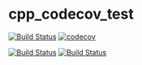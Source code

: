 # cpp_codecov_test

[![Build Status](https://travis-ci.com/gplazar/cpp_codecov_test.svg?branch=master)](https://travis-ci.com/gplazar/cpp_codecov_test)
[![codecov](https://codecov.io/gh/gplazar/cpp_codecov_test/branch/master/graph/badge.svg)](https://codecov.io/gh/gplazar/cpp_codecov_test)

[![Build Status](https://img.shields.io/codecov/c/github/gplazar/cpp_codecov_test/gtest.svg?style=popout)](https://travis-ci.com/gplazar/cpp_codecov_test)
[![Build Status](https://img.shields.io/bower/l/f.svg?style=for-the-badge)](https://travis-ci.com/gplazar/cpp_codecov_test)

